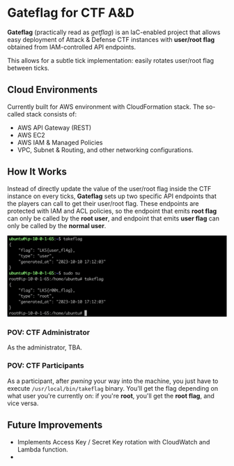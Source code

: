 # Gateflag for CTF A&D
**Gateflag** (practically read as *getflag*) is an IaC-enabled project that allows easy deployment of Attack & Defense CTF instances with **user/root flag** obtained from IAM-controlled API endpoints. 

This allows for a subtle tick implementation: easily rotates user/root flag between ticks. 

## Cloud Environments
Currently built for AWS environment with CloudFormation stack.
The so-called stack consists of:
- AWS API Gateway (REST)
- AWS EC2
- AWS IAM & Managed Policies
- VPC, Subnet & Routing, and other networking configurations.

## How It Works
Instead of directly update the value of the user/root flag inside the CTF instance on every ticks, **Gateflag** sets up two specific API endpoints that the players can call to get their user/root flag. These endpoints are protected with IAM and ACL policies, so the endpoint that emits **root flag** can only be called by the **root user**, and endpoint that emits **user flag** can only be called by the **normal user**.

![Takeflag Binary](./documentation/takeflag_binary.png "Get flag in Gateflag")

### POV: CTF Administrator
As the administrator, TBA.

### POV: CTF Participants
As a participant, after *pwning* your way into the machine, you just have to execute `/usr/local/bin/takeflag` binary. You'll get the flag depending on what user you're currently on: if you're **root**, you'll get the **root flag**, and vice versa.

## Future Improvements
- Implements Access Key / Secret Key rotation with CloudWatch and Lambda function.
- 